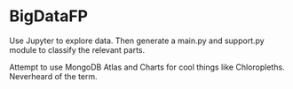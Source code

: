 # BigDataFP

Use Jupyter to explore data.
Then generate a main.py and support.py module to classify the relevant parts.

Attempt to use MongoDB Atlas and Charts for cool things like Chloropleths. 
Neverheard of the term.
